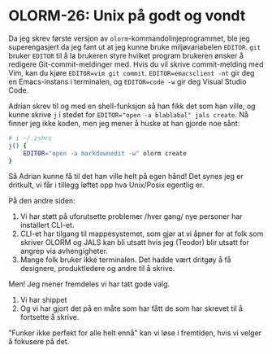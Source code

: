 # OLORM-26: Unix på godt og vondt

Da jeg skrev første versjon av `olorm`-kommandolinjeprogrammet, ble jeg superengasjert da jeg fant ut at jeg kunne bruke miljøvariabelen `EDITOR`.
`git` bruker `EDITOR` til å la brukeren styre hvilket program brukeren ønsker å redigere Git-commit-meldinger med.
Hvis du vil skrive commit-melding med Vim, kan du kjøre `EDITOR=vim git commit`.
`EDITOR=emacsclient -nt` gir deg en Emacs-instans i terminalen, og `EDITOR=code -w` gir deg Visual Studio Code.

Adrian skrev til og med en shell-funksjon så han fikk det som han ville, og kunne skrive `j` i stedet for `EDITOR="open -a blablabal" jals create`.
Nå finner jeg ikke koden, men jeg mener å huske at han gjorde noe sånt:

```bash
# i ~/.zshrc
j() {
    EDITOR="open -a markdownedit -w" olorm create
}
```

Så Adrian kunne få til det han ville helt på egen hånd!
Det synes jeg er dritkult, vi får i tillegg løftet opp hva Unix/Posix egentlig er.

På den andre siden:

1. Vi har støtt på uforutsette problemer /hver gang/ nye personer har installert CLI-et.
2. CLI-et har tilgang til mappesystemet, som gjør at vi åpner for at folk som skriver OLORM og JALS kan bli utsatt hvis jeg (Teodor) blir utsatt for angrep via avhengigheter.
3. Mange folk bruker ikke terminalen.
   Det hadde vært dritgøy å få designere, produktledere og andre til å skrive.

Men!
Jeg mener fremdeles vi har tatt gode valg.

1. Vi har shippet
2. Og vi har gjort det på en måte som har fått de som har skrevet til å fortsette å skrive.

"Funker ikke perfekt for alle helt ennå" kan vi løse i fremtiden, hvis vi velger å fokusere på det.
